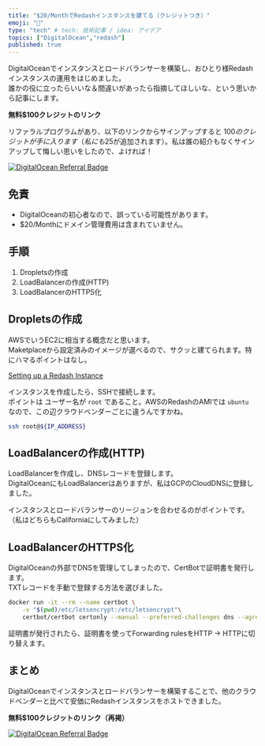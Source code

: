 ```yaml
---
title: "$20/MonthでRedashインスタンスを建てる（クレジットつき）"
emoji: "🔖"
type: "tech" # tech: 技術記事 / idea: アイデア
topics: ["DigitalOcean","redash"]
published: true
---
```


DigitalOceanでインスタンスとロードバランサーを構築し、おひとり様Redashインスタンスの運用をはじめました。  
誰かの役に立ったらいいな＆間違いがあったら指摘してほしいな、という思いから記事にします。

**無料$100クレジットのリンク**

リファラルプログラムがあり、以下のリンクからサインアップすると $100 のクレジットが手に入ります（私にも$25が追加されます）。私は誰の紹介もなくサインアップして悔しい思いをしたので、よければ！

[![DigitalOcean Referral Badge](https://web-platforms.sfo2.cdn.digitaloceanspaces.com/WWW/Badge%201.svg)]([リンクのURL](https://www.digitalocean.com/?refcode=140d95082e62&utm_campaign=Referral_Invite&utm_medium=Referral_Program&utm_source=badge))


## 免責

- DigitalOceanの初心者なので、誤っている可能性があります。
- $20/Monthにドメイン管理費用は含まれていません。

## 手順

1. Dropletsの作成
2. LoadBalancerの作成(HTTP)
3. LoadBalancerのHTTPS化

## Dropletsの作成

AWSでいうEC2に相当する概念だと思います。  
Maketplaceから設定済みのイメージが選べるので、サクッと建てられます。特にハマるポイントはなし。

[Setting up a Redash Instance](https://redash.io/help/open-source/setup)

インスタンスを作成したら、SSHで接続します。  
ポイントは ユーザー名が `root` であること。AWSのRedashのAMIでは `ubuntu` なので、この辺クラウドベンダーごとに違うんですかね。

```sh
ssh root@${IP_ADDRESS}
```

## LoadBalancerの作成(HTTP)

LoadBalancerを作成し、DNSレコードを登録します。  
DigitalOceanにもLoadBalancerはありますが、私はGCPのCloudDNSに登録しました。

インスタンスとロードバランサーのリージョンを合わせるのがポイントです。  
（私はどちらもCaliforniaにしてみました）

## LoadBalancerのHTTPS化

DigitalOceanの外部でDNSを管理してしまったので、CertBotで証明書を発行します。  
TXTレコードを手動で登録する方法を選びました。

```sh
docker run -it --rm --name certbot \
    -v "$(pwd)/etc/letsencrypt:/etc/letsencrypt"\
    certbot/certbot certonly --manual --preferred-challenges dns --agree-tos -d ${DOMAIN} -m ${EMAIL}
```

証明書が発行されたら、証明書を使ってForwarding rulesをHTTP → HTTPに切り替えます。

## まとめ

DigitalOceanでインスタンスとロードバランサーを構築することで、他のクラウドベンダーと比べて安価にRedashインスタンスをホストできました。

**無料$100クレジットのリンク（再掲）**

[![DigitalOcean Referral Badge](https://web-platforms.sfo2.cdn.digitaloceanspaces.com/WWW/Badge%201.svg)]([リンクのURL](https://www.digitalocean.com/?refcode=140d95082e62&utm_campaign=Referral_Invite&utm_medium=Referral_Program&utm_source=badge))
